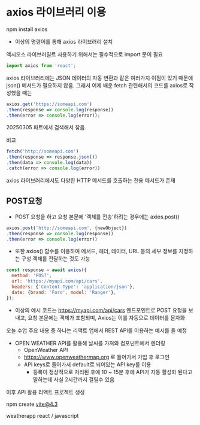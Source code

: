 # axios 라이브러리 이용

npm install axios
- 이상의 명령어를 통해 axios 라이브러리 설치

엑시오스 라이브러릴르 사용하기 위해서는 필수적으로 import 문이 필요
```jsx
import axios from 'react';
```

axios 라이브러리에는 JSON 데이터의 자동 변환과 같은 여러가지 이점이 있기 때문에 json() 메서드가 필요하지 않음. 그래서 어제 배운 fetch 관련해서의 코드를 axios로 작성했을 때는

```jsx
axios.get('https://someapi.com')
.then(response => console.log(response))
.then(error => console.log(error));
```

20250305 파트에서 검색해서 찾음.

비교

```js
fetch('http://someapi.com')
.then(response => response.json())
.then(data => console.log(data))
.catch(error => console.log(error))
```

axios 라이브러리에서도 다양한 HTTP 메서드를 호출하는 전용 메서드가 존재

## POST요청

- POST 요청을 하고 요청 본문에 '객체를 전송'하려는 경우에는 axios.post()

```jsx
axios.post('http://someapi.com', {newObject})
.then(response => console.log(response))
.then(error => console.log(error))
```

- 또한 axios() 함수를 이용하여 메서드, 헤더, 데이터, URL 등의 세부 정보를 지정하는 구성 객체를 전달하는 것도 가능

```jsx
const response = await axios({
  method: 'POST',
  url: 'https://myapi.com/api/cars',
  headers: {'Content-Type': 'application/json'},
  date: {brand: 'Ford', model: 'Ranger'},
});
```

- 이상의 예시 코드는 https://myapi.com/api/cars 엔드포인트로 POST 요청을 보내고, 요청 본문에는 객체가 포함되며, Axios는 이를 자동으로 데이터를 문자화

오늘 수업 주요 내용 중 하나는
리액트 앱에서 REST API를 이용하는 예시를 들 예정

- OPEN WEATHER API를 활용해 날씨를 가져와 컴포넌트에서 렌더링
    - OpenWeather API
    - https://www.openweathermap.org 로 들어가서 가입 후 로그인
    - API keys로 들어가서 default로 되어있는 API key를 이용
      - 등록이 정상적으로 처리된 후에 10 ~ 15분 후에 API가 자동 활성화 된다고 말하는데 사실 2시간까지 걸릴수 있음

이후 API 활용 리액트 프로젝트 생성

npm create vite@4.3

weatherapp
react / javascript